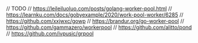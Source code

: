 
// TODO
// https://leileiluoluo.com/posts/golang-worker-pool.html
// https://learnku.com/docs/gobyexample/2020/work-pool-worker/6285
// https://github.com/xxjwxc/gowp
// https://brandur.org/go-worker-pool
// https://github.com/gammazero/workerpool
// https://github.com/alitto/pond
// https://github.com/ivpusic/grpool
